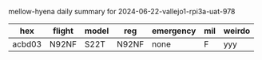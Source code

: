 mellow-hyena daily summary for 2024-06-22-vallejo1-rpi3a-uat-978

|hex|flight|model|reg|emergency|mil|weirdo|
|--|--|--|--|--|--|--|
|acbd03|N92NF|S22T|N92NF|none|F|yyy|
